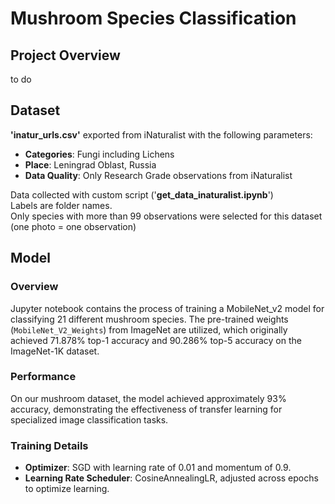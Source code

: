 
# Mushroom Species Classification

## Project Overview
to do

## Dataset
**'inatur_urls.csv'** exported from iNaturalist with the following parameters:
- **Categories**: Fungi including Lichens
- **Place**: Leningrad Oblast, Russia
- **Data Quality**: Only Research Grade observations from iNaturalist

Data collected with custom script ('**get_data_inaturalist.ipynb**')  
Labels are folder names.  
Only species with more than 99 observations were selected for this dataset (one photo = one observation)

## Model

### Overview
Jupyter notebook contains the process of training a MobileNet_v2 model for classifying 21 different mushroom species. The pre-trained weights (`MobileNet_V2_Weights`) from ImageNet are utilized, which originally achieved 71.878% top-1 accuracy and 90.286% top-5 accuracy on the ImageNet-1K dataset.

### Performance
On our mushroom dataset, the model achieved approximately 93% accuracy, demonstrating the effectiveness of transfer learning for specialized image classification tasks.

### Training Details
- **Optimizer**: SGD with learning rate of 0.01 and momentum of 0.9.
- **Learning Rate Scheduler**: CosineAnnealingLR, adjusted across epochs to optimize learning.




